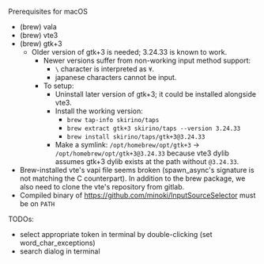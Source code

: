 Prerequisites for macOS
- (brew) vala
- (brew) vte3
- (brew) gtk+3
  - Older version of gtk+3 is needed; 3.24.33 is known to work.
    - Newer versions suffer from non-working input method support:
      - `\` character is interpreted as `¥`.
      - japanese characters cannot be input.
    - To setup:
      - Uninstall later version of gtk+3; it could be installed alongside vte3.
      - Install the working version:
        - `brew tap-info skirino/taps`
        - `brew extract gtk+3 skirino/taps --version 3.24.33`
        - `brew install skirino/taps/gtk+3@3.24.33`
      - Make a symlink: `/opt/homebrew/opt/gtk+3` -> `/opt/homebrew/opt/gtk+3@3.24.33`
        because vte3 dylib assumes gtk+3 dylib exists at the path without `@3.24.33`.
- Brew-installed vte's vapi file seems broken (spawn_async's signature is not matching the C counterpart).
  In addition to the brew package, we also need to clone the vte's repository from gitlab.
- Compiled binary of <https://github.com/minoki/InputSourceSelector> must be on `PATH`

TODOs:
- select appropriate token in terminal by double-clicking (set word_char_exceptions)
- search dialog in terminal
